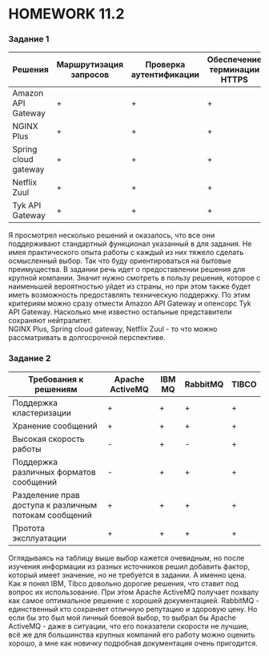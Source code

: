 # HOMEWORK 11.2

### Задание 1
Решения | Маршрутизация запросов|Проверка аутентификации|Обеспечение терминации HTTPS|
--------|-----------------------|---------------------------|----------------------------|
Amazon API Gateway| + | + | + |
NGINX Plus| + | + | +|
Spring cloud gateway| + | + | +|
Netflix Zuul|+ | + | +|
Tyk API Gateway|+ | + | +|

Я просмотрел несколько решений и оказалось, что все они поддерживают стандартный функционал указанный в для задания. Не имея практического опыта работы с каждый из них тяжело сделать осмысленный выбор. Так что буду ориентироваться на бытовые преимущества. В задании речь идет о предоставлении решения для крупной компании. Значит нужно смотреть в пользу решения, которое с наименьшей вероятностью уйдет из страны, но при этом также будет иметь возможность предоставлять техническую поддержку. По этим критериям можно сразу отмести Amazon API Gateway и опенсорс Tyk API Gateway. Насколько мне известно остальные представители сохраняют нейтралитет.  
NGINX Plus, Spring cloud gateway, Netflix Zuul - то что можно рассматривать в долгосрочной перспективе.


### Задание 2
Требования к решениям | Apache ActiveMQ|IBM MQ|RabbitMQ|TIBCO|
|-------|----------------|------|--------|-----|
Поддержка кластеризации| + | + | + |+ |
Хранение сообщений| + | + | +|+|
Высокая скорость работы| - | + | -|+|
Поддержка различных форматов сообщений|- | + | +|+|
Разделение прав доступа к различным потокам сообщений|+ | + | +|+|
Протота эксплуатации|+ | + | +|+|

Оглядываясь на таблицу выше выбор кажется очевидным, но после изучения информации из разных источников решил добавить фактор, который имеет значение, но не требуется в задании. А именно цена. Как я понял IBM, Tibco довольно дорогие решения, что ставит под вопрос их использование. При этом Apache ActiveMQ получает похвалу как самое оптимальное решение с хорошей документацией. RabbitMQ - единственный кто сохраняет отличную репутацию и здоровую цену. Но если бы это был мой личный боевой выбор, то выбрал бы Apache ActiveMQ - даже в ситуации, что его показатели скорости не лучшие, всё же для большинства крупных компаний его работу можно оценить хорошо, а мне как новичку подробная документация очень пригодится.